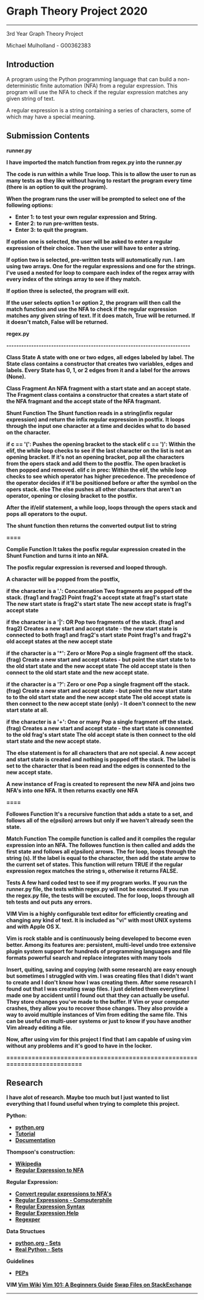 # Graph Theory Project 2020
<hr>
<p>3rd Year Graph Theory Project</P>
Michael Mulholland - G00362383

## Introduction
<p>A program using the Python programming language that can build a non-deterministic finite automation (NFA) from a regular expression. This program will use the NFA to check if the regular expression matches any given string of text.<p>
  
<p>A regular expression is a string containing a series of characters, some of which may have a special meaning. <p>

## Submission Contents

<p><b>runner.py<b><p>

<p>I have imported the match function from regex.py into the runner.py<p>

<p>The code is run within a while True loop. This is to allow the user to run as many tests as they like without having to restart the program every time (there is an option to quit the program).<p>

When the program runs the user will be prompted to select one of the following options:
* Enter 1: to test your own regular expression and String.
* Enter 2: to run pre-written tests.
* Enter 3: to quit the program.

<p>If option one is selected, the user will be asked to enter a regular expression of their choice. Then the user will have to enter a string. <p>

<p>If option two is selected, pre-written tests will automatically run. I am using two arrays. One for the regular expressions and one for the strings. I've used a nested for loop to compare each index of the regex array with every index of the strings array to see if they match.<p>

<p>If option three is selected, the program will exit.<p>

<p>If the user selects option 1 or option 2, the program will then call the match function and use the NFA to check if the regular expression matches any given string of text. If it does match, True will be returned. If it doesn't match, False will be returned.<p>



<p><b>regex.py<b><p>
--------------------------------------------------------------------------

Class State
A state with one or two edges, all edges labeled by label.
The State class contains a constructor that creates two variables, edges and labels. Every State has 0, 1, or 2 edges from it and a label for the arrows (None).

Class Fragment
An NFA fragment with a start state and an accept state.
The Fragment class contains a constructor that creates a start state of the NFA fragmant and the accept state of the NFA fragmant.

Shunt Function
The Shunt function reads in a string(infix regular expression) and return the infix regular expression in postfix. It loops through the input one character at a time and decides what to do based on the character.

if c == '(':
	Pushes the opening bracket to the stack
elif c == ')':
	Within the elif, the while loop checks to see if the last character on the list is not an opening bracket. 
	If it's not an opening bracket, pop all the characters from the opers stack and add them to the postfix.
	The open bracket is then popped and removed.
elif c in prec:
	Within the elif, the while loop checks to see which operator has higher precedence.
	The precedence of the operator decides if it'll be positioned before or after the symbol on the opers stack.
else
	The else pushes all other characters that aren't an operator, opening or closing bracket to the postfix.

After the if/elif statement, a while loop, loops through the opers stack and pops all operators to the ouput.

The shunt function then returns the converted output list to string

====

Complie Function
It takes the posfix regular expression created in the Shunt Function and turns it into an NFA.

The posfix regular expression is reversed and looped through.

A character will be popped from the postfix,

if the character is a '.':
	Concatenation 
	Two fragments are popped off the stack. (frag1 and frag2)
	Point frag2's accept state at frag1's start state
	The new start state is frag2's start state
	The new accept state is frag1's accept state

if the character is a '|':
	OR
        Pop two fragments of the stack. (frag1 and frag2)
	Creates a new start and accept state - the new start state is connected to both frag1 and frag2's start state
	Point frag1's and frag2's old accept states at the new accept state

if the character is a '*':
	Zero or More
        Pop a single fragment off the stack. (frag)
	Create a new start and accept states - but point the start state to to the old start state and the new accept state
	The old accept state is then connect to the old start state and the new accept state.	

if the character is a '?':
	Zero or one
        Pop a single fragment off the stack. (frag)
	Create a new start and accept state - but point the new start state to to the old start state and the new accept state
	The old accept state is then connect to the new accept state (only) - It doen't connect to the new start state at all.

if the character is a '+':
	One or many
	Pop a single fragment off the stack. (frag)
	Creates a new start and accept state - the start state is connented to the old frag's start state
	The old accept state is then connect to the old start state and the new accept state.

The else statement is for all characters that are not special. A new accept and start state is created and nothing is popped off the stack.
The label is set to the character that is been read and the edges is connented to the new accept state.

A new instance of Frag is created to represent the new NFA and joins two NFA's into one NFA.
It then returns exactly one NFA

====

Followes Function
It's a recursive function that adds a state to a set, and follows all of the e(psilon) arrows but only if we haven't already seen the state.

Match Function
The compile function is called and it compiles the regular expression into an NFA.
The followes function is then called and adds the first state and follows all e(psilon) arrows.
The for loop, loops through the string (s). If the label is equal to the character, then add the state arrow to the current set of states.
This function will return TRUE if the regular expression regex matches the string s, otherwise it returns FALSE.

Tests
A few hard coded test to see if my program works.
If you run the runner.py file, the tests within regex.py will not be executed.
If you run the regex.py file, the tests will be excuted.
The for loop, loops through all teh tests and out puts any errors.

VIM
Vim is a highly configurable text editor for efficiently creating and changing any kind of text. It is included as "vi" with most UNIX systems and with Apple OS X.

Vim is rock stable and is continuously being developed to become even better. Among its features are:
	persistent, multi-level undo tree
	extensive plugin system
	support for hundreds of programming languages and file formats
	powerful search and replace
	integrates with many tools

Insert, quiting, saving and copying (with some research) are easy enough but sometimes I struggled with vim. I was creating files that I didn't want to create and I don't know how I was creating them. After some research I found out that I was creating swap files. I just deleted them everytime I made one by accident until I found out that they can actually be useful. 
They store changes you've made to the buffer. If Vim or your computer crashes, they allow you to recover those changes. They also provide a way to avoid multiple instances of Vim from editing the same file. This can be useful on multi-user systems or just to know if you have another Vim already editing a file.

Now, after using vim for this project I find that I am capable of using vim without any problems and it's good to have in the locker.

==========================================================================

## Research

I have alot of research. Maybe too much but I just wanted to list everything that I found useful when trying to complete this project.

<b>Python:</b>
* [python.org](https://www.python.org/)
* [Tutorial](https://www.youtube.com/watch?v=rfscVS0vtbw)
* [Documentation](https://docs.python.org/3.8/index.html)

<b>Thompson's construction:</b>
* [Wikipedia](https://en.wikipedia.org/wiki/Thompson's_construction)
* [Regular Expression to NFA](https://www.youtube.com/watch?v=RYNN-tb9WxI)

<b>Regular Expression:</b>
* [Convert regular expressions to NFA's](https://cyberzhg.github.io/toolbox/regex2nfa?regex=YSti)
* [Regular Expressions - Computerphile](https://www.youtube.com/watch?v=528Jc3q86F8)
* [Regular Expression Syntax](https://docs.python.org/2/library/re.html#regular-expression-syntax)
* [Regular Expression Help](https://swtch.com/~rsc/regexp/regexp1.html)
* [Regexper](https://regexper.com/#)

<b>Data Structues</b>
* [python.org - Sets](https://docs.python.org/3.8/library/stdtypes.html#set-types-set-frozenset)
* [Real Python - Sets](https://realpython.com/python-sets/)
  
<b>Guidelines</b>
* [PEPs](https://www.python.org/dev/peps/)

<b>VIM</b>
[Vim Wiki](https://en.wikipedia.org/wiki/Vim_(text_editor))
[Vim 101: A Beginners Guide](https://www.linux.com/training-tutorials/vim-101-beginners-guide-vim/)
[Swap Files on StackExchange](https://vi.stackexchange.com/questions/177/what-is-the-purpose-of-swap-files)
***

<br>
